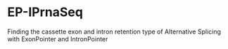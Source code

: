 # EP-IPrnaSeq
Finding the cassette exon and intron retention type of Alternative Splicing with ExonPointer and IntronPointer
